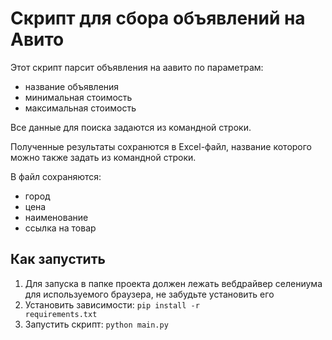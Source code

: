 # Скрипт для сбора объявлений на Авито 

Этот скрипт парсит объявления на аавито по параметрам: 
- название объявления
- минимальная стоимость 
- максимальная стоимость 

Все данные для поиска задаются из командной строки.

Полученные результаты сохранются в Excel-файл, название которого можно также задать из командной строки.

В файл сохраняются: 
- город
- цена
- наименование
- ссылка на товар


## Как запустить 

1. Для запуска в папке проекта должен лежать вебдрайвер селениума для используемого браузера, не забудьте установить его
2. Установить зависимости:
<code>pip install -r requirements.txt</code>
3. Запустить скрипт:
<code>python main.py</code>
